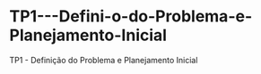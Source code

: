 # TP1---Defini-o-do-Problema-e-Planejamento-Inicial
TP1 - Definição do Problema e Planejamento Inicial
